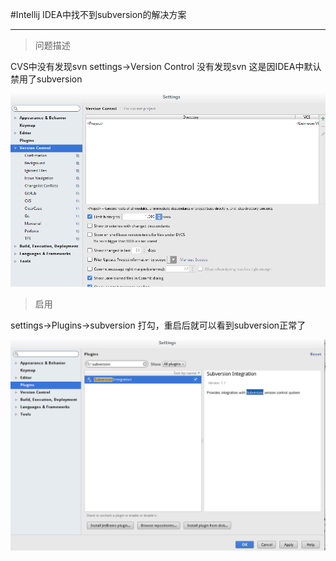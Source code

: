 #Intellij IDEA中找不到subversion的解决方案
***
>问题描述

CVS中没有发现svn
settings->Version Control 没有发现svn
这是因IDEA中默认禁用了subversion

![subversion](../images/idea/idea-subversion.png)


>启用

settings->Plugins->subversion 打勾，重启后就可以看到subversion正常了

![subversion](../images/idea/idea-subversion2.png)

